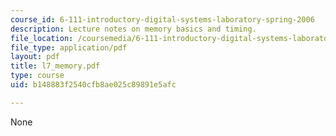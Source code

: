 ```yaml
---
course_id: 6-111-introductory-digital-systems-laboratory-spring-2006
description: Lecture notes on memory basics and timing.
file_location: /coursemedia/6-111-introductory-digital-systems-laboratory-spring-2006/b148883f2540cfb8ae025c89891e5afc_l7_memory.pdf
file_type: application/pdf
layout: pdf
title: l7_memory.pdf
type: course
uid: b148883f2540cfb8ae025c89891e5afc

---
```

None